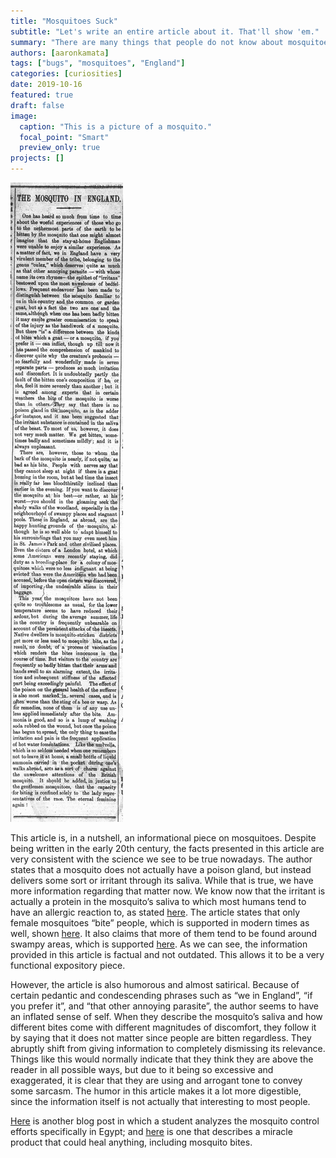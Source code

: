 ```yaml
---
title: "Mosquitoes Suck"
subtitle: "Let's write an entire article about it. That'll show 'em."
summary: "There are many things that people do not know about mosquitoes. That does not matter, however; in the end, they are still a nuisance."
authors: [aaronkamata]
tags: ["bugs", "mosquitoes", "England"]
categories: [curiosities]
date: 2019-10-16
featured: true
draft: false
image: 
  caption: "This is a picture of a mosquito."
  focal_point: "Smart"
  preview_only: true
projects: []
---
```

![article](TheMosquitoInEngland.jpg)

This article is, in a nutshell, an informational piece on mosquitoes. Despite being written in the early 20th century, the facts presented in this article are very consistent with the science we see to be true nowadays. The author states that a mosquito does not actually have a poison gland, but instead delivers some sort or irritant through its saliva. While that is true, we have more information regarding that matter now. We know now that the irritant is actually a protein in the mosquito’s saliva to which most humans tend to have an allergic reaction to, as stated [here](https://www.epa.gov/mosquitocontrol/general-information-about-mosquitoes). The article states that only female mosquitoes “bite” people, which is supported in modern times as well, shown [here](https://www.aaaai.org/conditions-and-treatments/library/allergy-library/taking-a-bite-out-of-mosquitoes). It also claims that more of them tend to be found around swampy areas, which is supported [here](http://vectorbio.rutgers.edu/outreach/habitat.php). As we can see, the information provided in this article is factual and not outdated. This allows it to be a very functional expository piece.

However, the article is also humorous and almost satirical. Because of certain pedantic and condescending phrases such as “we in England”, “if you prefer it”, and “that other annoying parasite”, the author seems to have an inflated sense of self. When they describe the mosquito’s saliva and how different bites come with different magnitudes of discomfort, they follow it by saying that it does not matter since people are bitten regardless. They abruptly shift from giving information to completely dismissing its relevance. Things like this would normally indicate that they think they are above the reader in all possible ways, but due to it being so excessive and exaggerated, it is clear that they are using and arrogant tone to convey some sarcasm. The humor in this article makes it a lot more digestible, since the information itself is not actually that interesting to most people.

[Here](https://dig-eg-gaz.github.io/post/17-analysis-ferguson/) is another blog post in which a student analyzes the mosquito control efforts specifically in Egypt; and [here](https://dig-eg-gaz.github.io/post/2017-03-28-nunez-blogpost/) is one that describes a miracle product that could heal anything, including mosquito bites.

